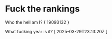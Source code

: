 # Fuck the rankings

Who the hell am I?
{ 19093132 }

What fucking year is it?
[ 2025-03-29T23:13:20Z ]
